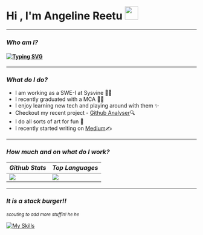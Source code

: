 <h1>Hi , I'm Angeline Reetu <img src="https://media.giphy.com/media/hvRJCLFzcasrR4ia7z/giphy.gif" width="35"></h1>
<hr/>
<h3><b><i>Who am I?</b></i></h3>
<h4>
<a href="https://git.io/typing-svg"><img src="https://readme-typing-svg.herokuapp.com?font=Fira+Code&pause=1000&width=435&lines=Early+SWE+w+big+dreams" alt="Typing SVG" /></a>
</h4>
<hr/>
<h3><b><i>What do I do?</b></i></h3>
<ul>
<li>I am working as a SWE-I at Sysvine 👩‍💻</li>
<li>I recently graduated with a MCA 👩‍🎓</li>
<li>I enjoy learning new tech and playing around with them ✨</li>
<li>Checkout my recent project - <a href="https://github.com/AngelineReetuA/github-analyser">Github Analyser</a>🔍</li>
<li>I do all sorts of art for fun 🎨</li>
<li>I recently started writing on <a href="https://medium.com/@angelinereetu">Medium</a>✍️</li>
</ul>
<hr/>
<h3><b><i>How much and on what do I work?</b></i></h3>

|_**Github Stats**_|_**Top Languages**_|
|-----------|-------------|
|<img src="https://github-readme-stats.vercel.app/api?username=angelinereetua&show_icons=true&theme=aura"/>|<img src="https://github-readme-stats.vercel.app/api/top-langs/?username=angelinereetua&theme=aura&hide=CSS,HTML"/>|
<hr/>
<h3><b><i>It is a stack burger!!</b></i></h3>
<i><small>scouting to add more stuffin! he he</small></i>
<img style="height:5; width:5" src="https://cdn2.iconfinder.com/data/icons/burger-element-food/500/nim138_36_fresh_top_bun_food_kitchen_bread-512.png" />

[![My Skills](https://skillicons.dev/icons?i=html,react,vue,express,css,vuetify,bootstrap,materialui,mongodb,mysql,git&perline=1)](https://skillicons.dev)

<img style="height:5; width:5" src="https://cdn2.iconfinder.com/data/icons/burger-5/500/vab605_34_fresh_bun_burger_isometric_cartoon_logo_retro-512.png" />
